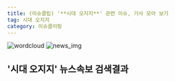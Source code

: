 ```yaml
---
title: (이슈클립) '**시대 오지지**' 관련 이슈, 기사 모아 보기
tag: 시대 오지지
category: 이슈클리핑
---
```

![wordcloud](https://s3.ap-northeast-2.amazonaws.com/lyrics101-wordcloud/2018-09-05-1536140131.png)
![news_img](https://user-images.githubusercontent.com/42597476/44507050-1206f400-a6e4-11e8-8d98-7ffbfebb353f.png)
## **'**시대 오지지**'** 뉴스속보 검색결과

